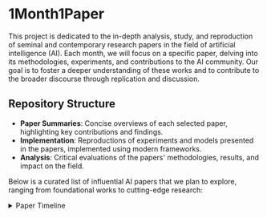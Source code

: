 # 1Month1Paper
This project is dedicated to the in-depth analysis, study, and reproduction of seminal and contemporary research papers in the field of artificial intelligence (AI). Each month, we will focus on a specific paper, delving into its methodologies, experiments, and contributions to the AI community. Our goal is to foster a deeper understanding of these works and to contribute to the broader discourse through replication and discussion.

## Repository Structure
- **Paper Summaries**: Concise overviews of each selected paper, highlighting key contributions and findings.
- **Implementation**: Reproductions of experiments and models presented in the papers, implemented using modern frameworks.
- **Analysis**: Critical evaluations of the papers' methodologies, results, and impact on the field.

Below is a curated list of influential AI papers that we plan to explore, ranging from foundational works to cutting-edge research:

<details>
<summary> Paper Timeline </summary>
<br>

1. **"A Learning Algorithm for Boltzmann Machines"** [[pdf]](https://www.cs.toronto.edu/~fritz/absps/cogscibm.pdf)<br>
Authors: David H. Ackley, Geoffrey E. Hinton, Terrence J. Sejnowski (1985)<br>
Summary: Introduced Boltzmann Machines, stochastic neural networks capable of learning complex probability distributions, laying the foundation for generative models in deep learning.<br>

2. **"Learning Representations by Back-Propagating Errors"** [[pdf]](https://gwern.net/doc/ai/nn/1986-rumelhart-2.pdf)<br>
Authors: David E. Rumelhart, Geoffrey E. Hinton, Ronald J. Williams (1986)<br>
Summary: Pioneered the backpropagation algorithm, which became fundamental for training deep neural networks.<br>

3. **"Handwritten Digit Recognition with a Back-Propagation Network"** [[pdf]](https://proceedings.neurips.cc/paper/1989/file/53c3bce66e43be4f209556518c2fcb54-Paper.pdf)<br>
Authors: Yann LeCun, Bernhard Boser, John S. Denker, Donnie Henderson, Richard E. Howard, Wayne Hubbard, Lawrence D. Jackel (1989)<br>
Summary: Applied back-propagation networks to the task of handwritten digit recognition, achieving high accuracy and demonstrating the potential of neural networks in image processing.<br>

4. **"The 'Wake-Sleep' Algorithm for Unsupervised Neural Networks"** [[pdf]](https://www.cs.toronto.edu/~hinton/absps/ws.pdf)<br>
Authors: Geoffrey E. Hinton, Peter Dayan, Brendan J. Frey, Radford M. Neal (1995)<br>
Summary: Presented the "Wake-Sleep" algorithm, an unsupervised learning method for training deep generative models like Helmholtz machines, enhancing neural networks' ability to model complex data.<br>

5. **"Long Short-Term Memory"** [[pdf]](https://deeplearning.cs.cmu.edu/S23/document/readings/LSTM.pdf)<br>
Authors: Sepp Hochreiter, Jürgen Schmidhuber (1997)<br>
Summary: Proposed the LSTM architecture to address the vanishing gradient problem in training recurrent neural networks, enabling learning over long sequences.<br>

6. **"Gradient-Based Learning Applied to Document Recognition"** [[pdf]](http://yann.lecun.com/exdb/publis/pdf/lecun-01a.pdf)<br>
Authors: Yann LeCun, Léon Bottou, Yoshua Bengio, Patrick Haffner (1998)<br>
Summary: Introduced convolutional neural networks (CNNs) for document recognition, demonstrating their effectiveness in handwriting recognition tasks.<br>

7. **"Learning Algorithms for Classification: A Comparison on Handwritten Digit Recognition"** [[pdf]](https://www.eecis.udel.edu/~shatkay/Course/papers/NetworksAndCNNClasifiersIntroVapnik95.pdf)<br>
Authors: Yann LeCun, Léon Bottou, Yoshua Bengio, Patrick Haffner (1998)<br>
Summary: Compared different learning algorithms for classification, focusing on handwritten digit recognition, and highlighted the effectiveness of convolutional neural networks in this task.<br>

8. **"A Fast Learning Algorithm for Deep Belief Nets"**[[pdf]](https://www.cs.toronto.edu/~hinton/absps/fastnc.pdf)<br>
Authors: Geoffrey E. Hinton, Simon Osindero, Yee-Whye Teh (2006)<br>
Summary: Introduced Deep Belief Networks and a fast learning algorithm to train them, revitalizing interest in deep architectures and establishing the groundwork for subsequent advancements in the field.<br>

9. **"Reducing the Dimensionality of Data with Neural Networks"** [[pdf]](https://www.cs.toronto.edu/~hinton/absps/science.pdf)<br>
Authors: Geoffrey E. Hinton, Ruslan R. Salakhutdinov (2006)<br>
Summary: Demonstrated how neural networks can effectively reduce data dimensionality, enabling efficient representation of high-dimensional data and improving performance in classification and regression tasks.<br>

10. **"A Practical Guide to Training Restricted Boltzmann Machines"** [[pdf]](https://www.cs.toronto.edu/~hinton/absps/guideTR.pdf)<br>
Author: Geoffrey E. Hinton (2010)<br>
Summary: Provided practical insights and techniques for effectively training Restricted Boltzmann Machines (RBMs) for deep learning applications.<br>

11. **"Natural Language Processing (Almost) from Scratch"** [[pdf]](http://arxiv.org/pdf/1103.0398)<br>
Authors: Ronan Collobert, Jason Weston, Léon Bottou, Michael Karlen, Koray Kavukcuoglu, Pavel Kuksa (2011)<br>
Summary: Demonstrated a unified neural network architecture for various NLP tasks, eliminating the need for task-specific feature engineering.<br>

12. **"An Analysis of Single-Layer Networks in Unsupervised Feature Learning"** [[pdf]](http://machinelearning.wustl.edu/mlpapers/paper_files/AISTATS2011_CoatesNL11.pdf)<br>
Authors: Adam Coates, Honglak Lee, Andrew Y. Ng (2011)<br>
Summary: Investigated the performance of single-layer networks for unsupervised feature learning, highlighting the importance of network architecture and training methods.<br>

13. **"ImageNet Classification with Deep Convolutional Neural Networks"** [[pdf]](https://proceedings.neurips.cc/paper_files/paper/2012/file/c399862d3b9d6b76c8436e924a68c45b-Paper.pdf)<br>
Authors: Alex Krizhevsky, Ilya Sutskever, Geoffrey E. Hinton (2012)<br>
Summary: Introduced AlexNet, a deep convolutional neural network that significantly improved image classification accuracy on the ImageNet dataset, marking a milestone in deep learning.<br>

14. **"A Few Useful Things to Know About Machine Learning"** [[pdf]](https://homes.cs.washington.edu/~pedrod/papers/cacm12.pdf)<br>
Author: Pedro Domingos (2012)<br>
Summary: Provided practical insights into machine learning, discussing common pitfalls and essential considerations for practitioners to effectively develop learning applications.<br>

15. **"Playing Atari with Deep Reinforcement Learning"** [[pdf]](https://arxiv.org/pdf/1312.5602)<br>
Authors: Volodymyr Mnih, Koray Kavukcuoglu, David Silver, Alex Graves, Ioannis Antonoglou, Daan Wierstra, Martin Riedmiller (2013)<br>
Summary: Demonstrated the capability of deep Q-networks (DQN) to learn control policies directly from high-dimensional sensory input using reinforcement learning.<br>

16. **"Auto-Encoding Variational Bayes"** [[pdf]](https://arxiv.org/pdf/1312.6114.pdf)<br>
Authors: Diederik P. Kingma, Max Welling (2013)<br>
Summary: Introduced Variational Autoencoders (VAEs), combining variational inference and deep learning for generative modeling.<br>

17. **"Network In Network"** [[pdf]](https://arxiv.org/pdf/1312.4400)<br>
Authors: Min Lin, Qiang Chen, Shuicheng Yan (2013)<br>
Summary: Introduced the Network In Network (NIN) architecture, which enhances model discriminability by replacing linear filters with micro neural networks, leading to improved performance in image classification tasks.<br>

18. **"Maxout Networks"** [[pdf]](https://arxiv.org/pdf/1302.4389)<br>
Authors: Ian J. Goodfellow, David Warde-Farley, Mehdi Mirza, Aaron Courville, Yoshua Bengio (2013)<br>
Summary: Proposed the Maxout activation function, which facilitates optimization and improves the effectiveness of dropout, achieving state-of-the-art results on several benchmark datasets.<br>

19. **"Learning Hierarchical Features for Scene Labeling"** [[pdf]](https://arxiv.org/pdf/1202.2160)<br>
Authors: Clément Farabet, Camille Couprie, Laurent Najman, Yann LeCun (2013)<br>
Summary: Developed a multiscale convolutional network approach for scene labeling, enabling the model to learn hierarchical features and capture context at multiple scales.<br>

20. **"Generative Adversarial Nets"** [[pdf]](https://arxiv.org/pdf/1406.2661.pdf)<br>
Authors: Ian Goodfellow, Jean Pouget-Abadie, Mehdi Mirza, Bing Xu, David Warde-Farley, Sherjil Ozair, Aaron Courville, Yoshua Bengio (2014)<br>
Summary: Introduced GANs, a framework where two neural networks contest with each other, leading to the generation of realistic synthetic data.<br>

21. **"Neural Machine Translation by Jointly Learning to Align and Translate"** [[pdf]](https://arxiv.org/pdf/1409.0473.pdf)<br>
Authors: Dzmitry Bahdanau, Kyunghyun Cho, Yoshua Bengio (2014)<br>
Summary: Proposed an attention mechanism for machine translation, allowing models to focus on relevant parts of the input sequence during translation.<br>

22. **"Going Deeper with Convolutions"** [[pdf]](https://arxiv.org/pdf/1409.4842.pdf)<br>
Authors: Christian Szegedy, Wei Liu, Yangqing Jia, Pierre Sermanet, Scott Reed, Dragomir Anguelov, Dumitru Erhan, Vincent Vanhoucke, Andrew Rabinovich (2014)<br>
Summary: Introduced the Inception architecture (GoogLeNet), which improved computational efficiency and performance in deep networks through a novel module design.<br>

23. **"Sequence to Sequence Learning with Neural Networks"** [[pdf]](https://arxiv.org/pdf/1409.3215)<br>
Authors: Ilya Sutskever, Oriol Vinyals, Quoc V. Le (2014)<br>
Summary: Demonstrated the effectiveness of using deep LSTM networks for sequence-to-sequence tasks, laying the foundation for neural machine translation.<br>

24. **"Adam: A Method for Stochastic Optimization"** [[pdf]](https://arxiv.org/pdf/1412.6980.pdf)<br>
Authors: Diederik P. Kingma, Jimmy Ba (2014)<br>
Summary: Presented the Adam optimizer, which combines the advantages of two popular optimization methods and has become widely used in training deep learning models.<br>

25. **"Dropout: A Simple Way to Prevent Neural Networks from Overfitting"** [[pdf]](https://jmlr.org/papers/volume15/srivastava14a/srivastava14a.pdf)<br>
Authors: Nitish Srivastava, Geoffrey Hinton, Alex Krizhevsky, Ilya Sutskever, Ruslan Salakhutdinov (2014)<br>
Summary: Introduced dropout, a regularization technique to prevent overfitting in neural networks by randomly dropping units during training.<br>

26. **"Very Deep Convolutional Networks for Large-Scale Image Recognition"** [[pdf]](https://arxiv.org/pdf/1409.1556.pdf)<br>
Authors: Karen Simonyan, Andrew Zisserman (2014)<br>
Summary: Proposed the VGG network, demonstrating that depth is a critical component for achieving high performance in image recognition tasks.<br>

27. **"Spatial Pyramid Pooling in Deep Convolutional Networks for Visual Recognition"** [[pdf]](https://arxiv.org/pdf/1406.4729)<br>
Authors: Kaiming He, Xiangyu Zhang, Shaoqing Ren, Jian Sun (2014)<br>
Summary: Introduced Spatial Pyramid Pooling, which allows convolutional neural networks to generate fixed-length representations from arbitrary-sized images, improving performance in visual recognition tasks.<br>

28. **"Semantic Image Segmentation with Deep Convolutional Nets and Fully Connected CRFs"** [[pdf]](https://arxiv.org/pdf/1412.7062)<br>
Authors: Liang-Chieh Chen, George Papandreou, Iasonas Kokkinos, Kevin Murphy, Alan L. Yuille (2014)<br>
Summary: Combined deep convolutional networks with fully connected Conditional Random Fields to achieve precise semantic image segmentation.<br>

29. **"Deep Learning"** [[pdf]](https://www.cs.toronto.edu/~hinton/absps/NatureDeepReview.pdf)<br>
Authors: Yann LeCun, Yoshua Bengio, Geoffrey Hinton (2015)<br>
Summary: Provided an overview of the state of deep learning, discussing its fundamental principles, recent advancements, and applications across various fields, solidifying its importance in modern artificial intelligence.<br>

30. **"Spatial Transformer Networks"** [[pdf]](https://arxiv.org/pdf/1506.02025)<br>
Authors: Max Jaderberg, Karen Simonyan, Andrew Zisserman, Koray Kavukcuoglu (2015)<br>
Summary: Introduced Spatial Transformer Networks, which allow neural networks to actively spatially transform feature maps, enhancing the model's ability to focus on relevant parts of the input.<br>

31. **"Fast R-CNN"** [[pdf]](https://arxiv.org/pdf/1504.08083)<br>
Author: Ross Girshick (2015)<br>
Summary: Presented Fast R-CNN, an object detection method that improves training and testing speed while increasing detection accuracy.<br>

32. **"Faster R-CNN: Towards Real-Time Object Detection with Region Proposal Networks"** [[pdf]](https://arxiv.org/pdf/1506.01497)<br>
Authors: Shaoqing Ren, Kaiming He, Ross Girshick, Jian Sun (2015)<br>
Summary: Introduced Faster R-CNN, which integrates Region Proposal Networks with Fast R-CNN, enabling real-time object detection.<br>

33. **"Fully Convolutional Networks for Semantic Segmentation"** [[pdf]](https://arxiv.org/pdf/1411.4038)<br>
Authors: Jonathan Long, Evan Shelhamer, Trevor Darrell (2015)<br>
Summary: Developed Fully Convolutional Networks (FCNs) that perform end-to-end semantic segmentation, enabling pixel-wise predictions.<br>

34. **"Deep Residual Learning for Image Recognition"** [[pdf]](https://arxiv.org/pdf/1512.03385.pdf)<br>
Authors: Kaiming He, Xiangyu Zhang, Shaoqing Ren, Jian Sun (2015)<br>
Summary: Presented ResNet, a deep convolutional neural network that addressed the vanishing gradient problem, allowing for the training of extremely deep networks.<br>

35. **"Batch Normalization: Accelerating Deep Network Training by Reducing Internal Covariate Shift"** [[pdf]](https://arxiv.org/pdf/1502.03167.pdf)<br>
Authors: Sergey Ioffe, Christian Szegedy (2015)<br>
Summary: Proposed batch normalization, a technique to improve training speed and stability by normalizing activations within a mini-batch.<br>

36. **"Distilling the Knowledge in a Neural Network"** [[pdf]](https://arxiv.org/pdf/1503.02531.pdf)<br>
Authors: Geoffrey Hinton, Oriol Vinyals, Jeff Dean (2015)<br>
Summary: Introduced the concept of knowledge distillation, where a smaller model is trained to replicate the behavior of a larger model, enabling model compression.<br>

37. **"You Only Look Once: Unified, Real-Time Object Detection"** [[pdf]](https://arxiv.org/pdf/1506.02640)<br>
Authors: Joseph Redmon, Santosh Divvala, Ross Girshick, Ali Farhadi (2016)<br>
Summary: Proposed YOLO, a unified object detection model that achieves real-time performance by framing detection as a single regression problem.<br>

38. **"Neural Architecture Search with Reinforcement Learning"** [[pdf]](https://arxiv.org/pdf/1611.01578.pdf)<br>
Authors: Barret Zoph, Quoc V. Le (2016)<br>
Summary: Proposed an automated method to design neural network architectures using reinforcement learning, leading to state-of-the-art models.<br>

39. **"Attention Is All You Need"** [[pdf]](https://arxiv.org/pdf/1706.03762.pdf)<br>
Authors: Ashish Vaswani, Noam Shazeer, Niki Parmar, Jakob Uszkoreit, Llion Jones, Aidan N. Gomez, Łukasz Kaiser, Illia Polosukhin (2017)<br>
Summary: Introduced the Transformer architecture, revolutionizing natural language processing by enabling efficient sequence transduction without recurrent networks.<br>

40. **"BERT: Pre-training of Deep Bidirectional Transformers for Language Understanding"** [[pdf]](https://arxiv.org/pdf/1810.04805.pdf)<br>
Authors: Jacob Devlin, Ming-Wei Chang, Kenton Lee, Kristina Toutanova (2018)<br>
Summary: Introduced BERT, a model that advanced the state-of-the-art in various natural language understanding tasks through bidirectional training of Transformers.<br>

41. **"Temporal Fusion Transformers for Streamflow Prediction: Value of Combining Attention with Recurrence"** [[pdf]](https://arxiv.org/pdf/2305.12335)<br>
Authors: Robert J. Hyndman, George Athanasopoulos, Christoph Bergmeir, Gabriel Caceres, Shu Fang, Mitchell O'Hara-Wild, Fotios Petropoulos, Slava Razbash, Earo Wang, Farah Yasmeen (2020)<br>
Summary: Explored the application of Temporal Fusion Transformers, combining attention mechanisms with recurrent layers to improve streamflow prediction accuracy.<br>

42. **"Temporal Fusion Transformers for Interpretable Multi-Horizon Time Series Forecasting"** [[pdf]](https://arxiv.org/pdf/1912.09363)<br>
Authors: Bryan Lim, Sercan O. Arik, Nicolas Loeff, Tomas Pfister (2021)<br>
Summary: Introduced Temporal Fusion Transformers, which provide interpretable forecasts for multi-horizon time series by integrating attention mechanisms.<br>

43. **"The Forward-Forward Algorithm: Some Preliminary Investigations"** [[pdf]](https://arxiv.org/pdf/2212.13345)<br>
Author: Geoffrey Hinton (2022)<br>
Summary: Proposed the "Forward-Forward" algorithm as an alternative to backpropagation, replacing forward and backward phases with two forward phases—one with positive data and another with negative data—opening new avenues in neural network training.<br>

</details>

<!-- Contribution Guidelines
We welcome contributions from the community! If you're interested in participating, please refer to our CONTRIBUTING.md for guidelines on how to get involved.

Join us on this journey as we explore and demystify the pivotal works that have shaped and continue to influence the field of artificial intelligence. -->
